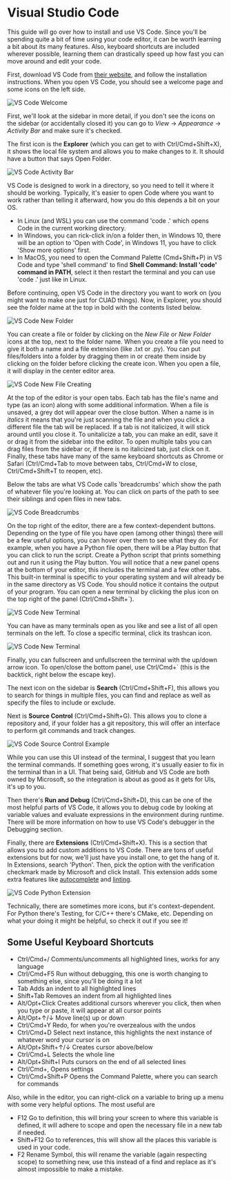 # Visual Studio Code
This guide will go over how to install and use VS Code. Since you'll be spending quite a bit of time using your code editor, it can be worth learning a bit about its many features. Also, keyboard shortcuts are included wherever possible, learning them can drastically speed up how fast you can move around and edit your code.

First, download VS Code from [their website](https://code.visualstudio.com/Download), and follow the installation instructions. When you open VS Code, you should see a welcome page and some icons on the left side.

![VS Code Welcome](imgs/vscode/VSC_Welcome.png)

First, we'll look at the sidebar in more detail, if you don't see the icons on the sidebar (or accidentally closed it) you can go to *View* -> *Appearance* -> *Activity Bar* and make sure it's checked.

The first icon is the **Explorer** (which you can get to with Ctrl/Cmd+Shift+X), it shows the local file system and allows you to make changes to it. It should have a button that says Open Folder. 

![VS Code Activity Bar](imgs/vscode/VSC_Activity_Bar.png)

VS Code is designed to work in a directory, so you need to tell it where it should be working. Typically, it's easier to open Code where you want to work rather than telling it afterward, how you do this depends a bit on your OS. 
- In Linux (and WSL) you can use the command 'code .' which opens Code in the current working directory.
- In Windows, you can rick-click in/on a folder then, in Windows 10, there will be an option to 'Open with Code', in Windows 11, you have to click 'Show more options' first.
- In MacOS, you need to open the Command Palette (Cmd+Shift+P) in VS Code and type 'shell command' to find **Shell Command: Install 'code' command in PATH**, select it then restart the terminal and you can use 'code .' just like in Linux.

Before continuing, open VS Code in the directory you want to work on (you might want to make one just for CUAD things). Now, in Explorer, you should see the folder name at the top in bold with the contents listed below.

![VS Code New Folder](imgs/vscode/VSC_New_Folder.png)

You can create a file or folder by clicking on the *New File* or *New Folder* icons at the top, next to the folder name. When you create a file you need to give it both a name and a file extension (like .txt or .py). You can put files/folders into a folder by dragging them in or create them inside by clicking on the folder before clicking the create icon. When you open a file, it will display in the center editor area.

![VS Code New File Creating](imgs/vscode/VSC_New_File&Folder.png)

At the top of the editor is your open tabs. Each tab has the file's name and type (as an icon) along with some additional information. When a file is unsaved, a grey dot will appear over the close button. When a name is in *italics* it means that you're just scanning the file and when you click a different file the tab will be replaced. If a tab is not italicized, it will stick around until you close it. To unitalicize a tab, you can make an edit, save it or drag it from the sidebar into the editor. To open multiple tabs you can drag files from the sidebar or, if there is no italicized tab, just click on it. Finally, these tabs have many of the same keyboard shortcuts as Chrome or Safari (Ctrl/Cmd+Tab to move between tabs, Ctrl/Cmd+W to close, Ctrl/Cmd+Shift+T to reopen, etc).

Below the tabs are what VS Code calls 'breadcrumbs' which show the path of whatever file you're looking at. You can click on parts of the path to see their siblings and open files in new tabs.

![VS Code Breadcrumbs](imgs/vscode/VSC_Breadcrumbs.png)

On the top right of the editor, there are a few context-dependent buttons. Depending on the type of file you have open (among other things) there will be a few useful options, you can hover over them to see what they do. For example, when you have a Python file open, there will be a Play button that you can click to run the script. Create a Python script that prints something out and run it using the Play button. You will notice that a new panel opens at the bottom of your editor, this includes the terminal and a few other tabs. This built-in terminal is specific to your operating system and will already be in the same directory as VS Code. You should notice it contains the output of your program. You can open a new terminal by clicking the plus icon on the top right of the panel (Ctrl/Cmd+Shift+\`). 

![VS Code New Terminal](imgs/vscode/VSC_New_Terminal.png)

You can have as many terminals open as you like and see a list of all open terminals on the left. To close a specific terminal, click its trashcan icon.

![VS Code New Terminal](imgs/vscode/VSC_Trash.png)

Finally, you can fullscreen and unfullscreen the terminal with the up/down arrow icon. To open/close the bottom panel, use Ctrl/Cmd+\` (this is the backtick, right below the escape key).

The next icon on the sidebar is **Search** (Ctrl/Cmd+Shift+F), this allows you to search for things in multiple files, you can find and replace as well as specify the files to include or exclude.

Next is **Source Control** (Ctrl/Cmd+Shift+G). This allows you to clone a repository and, if your folder has a git repository, this will offer an interface to perform git commands and track changes. 

![VS Code Source Control Example](imgs/vscode/VSC_Git.png)

While you can use this UI instead of the terminal, I suggest that you learn the terminal commands. If something goes wrong, it's usually easier to fix in the terminal than in a UI. That being said, GitHub and VS Code are both owned by Microsoft, so the integration is about as good as it gets for UIs, it's up to you.

Then there's **Run and Debug** (Ctrl/Cmd+Shift+D), this can be one of the most helpful parts of VS Code, it allows you to debug code by looking at variable values and evaluate expressions in the environment during runtime. There will be more information on how to use VS Code's debugger in the Debugging section.

Finally, there are **Extensions** (Ctrl/Cmd+Shift+X). This is a section that allows you to add custom additions to VS Code. There are tons of useful extensions but for now, we'll just have you install one, to get the hang of it. In Extensions, search 'Python'. Then, pick the option with the verification checkmark made by Microsoft and click Install. This extension adds some extra features like [autocomplete](https://code.visualstudio.com/docs/languages/python#_autocomplete-and-intellisense) and [linting](https://code.visualstudio.com/docs/python/linting).

![VS Code Python Extension](imgs/vscode/VSC_Extension.png)

Technically, there are sometimes more icons, but it's context-dependent. For Python there's Testing, for C/C++ there's CMake, etc. Depending on what your doing it might be helpful, so check it out if you see it!


## Some Useful Keyboard Shortcuts
- Ctrl/Cmd+/ Comments/uncomments all highlighted lines, works for any language
- Ctrl/Cmd+F5 Run without debugging, this one is worth changing to something else, since you'll be doing it a lot
- Tab Adds an indent to all highlighted lines
- Shift+Tab Removes an indent from all highlighted lines
- Alt/Opt+Click Creates additional cursors wherever you click, then when you type or paste, it will appear at all cursor points
- Alt/Opt+↑/↓ Move line(s) up or down
- Ctrl/Cmd+Y Redo, for when you're overzealous with the undos
- Ctrl/Cmd+D Select next instance, this highlights the next instance of whatever word your cursor is on
- Alt/Opt+Shift+↑/↓ Creates cursor above/below
- Ctrl/Cmd+L Selects the whole line
- Alt/Opt+Shift+I Puts cursors on the end of all selected lines
- Ctrl/Cmd+, Opens settings
- Ctrl/Cmd+Shift+P Opens the Command Palette, where you can search for commands

Also, while in the editor, you can right-click on a variable to bring up a menu with some very helpful options. The most useful are
- F12 Go to definition, this will bring your screen to where this variable is defined, it will adhere to scope and open the necessary file in a new tab if needed.
- Shift+F12 Go to references, this will show all the places this variable is used in your code.
- F2 Rename Symbol, this will rename the variable (again respecting scope) to something new, use this instead of a find and replace as it's almost impossible to make a mistake.
